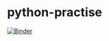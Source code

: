 # python-practise

[![Binder](https://mybinder.org/badge_logo.svg)](https://mybinder.org/v2/gh/devesh-verma/python-practise/master)

